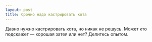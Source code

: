 ```yaml
---
layout: post 
title: Срочно надо кастрировать кота 
--- 
```

Давно нужно кастрировать кота, но никак не решусь. Может кто подскажет — хорошая затея или нет? Делитесь опытом.
